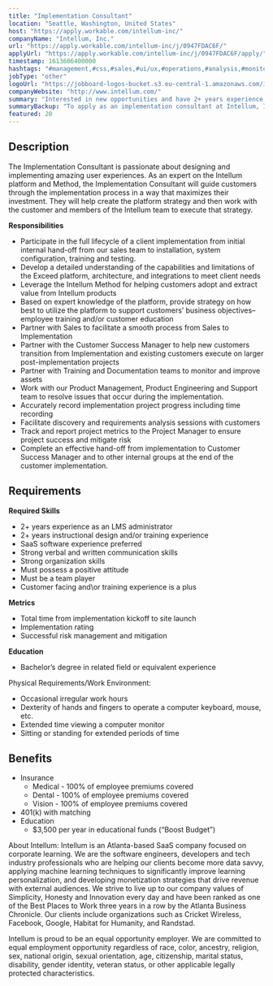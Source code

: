 ```yaml
---
title: "Implementation Consultant"
location: "Seattle, Washington, United States"
host: "https://apply.workable.com/intellum-inc/"
companyName: "Intellum, Inc."
url: "https://apply.workable.com/intellum-inc/j/0947FDAC6F/"
applyUrl: "https://apply.workable.com/intellum-inc/j/0947FDAC6F/apply/"
timestamp: 1613606400000
hashtags: "#management,#css,#sales,#ui/ux,#operations,#analysis,#monitoring"
jobType: "other"
logoUrl: "https://jobboard-logos-bucket.s3.eu-central-1.amazonaws.com/intellum-inc-"
companyWebsite: "http://www.intellum.com/"
summary: "Interested in new opportunities and have 2+ years experience as an LMS administrator? Intellum, Inc. has a job opening for an implementation consultant."
summaryBackup: "To apply as an implementation consultant at Intellum, Inc., you preferably need to have some knowledge of: #management, #css, #sales."
featured: 20
---
```


## Description

The Implementation Consultant is passionate about designing and implementing amazing user experiences. As an expert on the Intellum platform and Method, the Implementation Consultant will guide customers through the implementation process in a way that maximizes their investment. They will help create the platform strategy and then work with the customer and members of the Intellum team to execute that strategy.

**Responsibilities**

*   Participate in the full lifecycle of a client implementation from initial internal hand-off from our sales team to installation, system configuration, training and testing.
*   Develop a detailed understanding of the capabilities and limitations of the Exceed platform, architecture, and integrations to meet client needs
*   Leverage the Intellum Method for helping customers adopt and extract value from Intellum products
*   Based on expert knowledge of the platform, provide strategy on how best to utilize the platform to support customers’ business objectives– employee training and/or customer education
*   Partner with Sales to facilitate a smooth process from Sales to Implementation
*   Partner with the Customer Success Manager to help new customers transition from Implementation and existing customers execute on larger post-implementation projects
*   Partner with Training and Documentation teams to monitor and improve assets
*   Work with our Product Management, Product Engineering and Support team to resolve issues that occur during the implementation.
*   Accurately record implementation project progress including time recording
*   Facilitate discovery and requirements analysis sessions with customers
*   Track and report project metrics to the Project Manager to ensure project success and mitigate risk
*   Complete an effective hand-off from implementation to Customer Success Manager and to other internal groups at the end of the customer implementation.

## Requirements

**Required Skills**

*   2+ years experience as an LMS administrator
*   2+ years instructional design and/or training experience
*   SaaS software experience preferred
*   Strong verbal and written communication skills
*   Strong organization skills
*   Must possess a positive attitude
*   Must be a team player
*   Customer facing and\\or training experience is a plus

**Metrics**

*   Total time from implementation kickoff to site launch
*   Implementation rating
*   Successful risk management and mitigation

**Education**

*   Bachelor’s degree in related field or equivalent experience

Physical Requirements/Work Environment:

*   Occasional irregular work hours
*   Dexterity of hands and fingers to operate a computer keyboard, mouse, etc.
*   Extended time viewing a computer monitor
*   Sitting or standing for extended periods of time

## Benefits

*   Insurance
    *   Medical - 100% of employee premiums covered
    *   Dental - 100% of employee premiums covered
    *   Vision - 100% of employee premiums covered
*   401(k) with matching
*   Education
    *   $3,500 per year in educational funds (“Boost Budget”)

About Intellum: Intellum is an Atlanta-based SaaS company focused on corporate learning. We are the software engineers, developers and tech industry professionals who are helping our clients become more data savvy, applying machine learning techniques to significantly improve learning personalization, and developing monetization strategies that drive revenue with external audiences. We strive to live up to our company values of Simplicity, Honesty and Innovation every day and have been ranked as one of the Best Places to Work three years in a row by the Atlanta Business Chronicle. Our clients include organizations such as Cricket Wireless, Facebook, Google, Habitat for Humanity, and Randstad.

Intellum is proud to be an equal opportunity employer. We are committed to equal employment opportunity regardless of race, color, ancestry, religion, sex, national origin, sexual orientation, age, citizenship, marital status, disability, gender identity, veteran status, or other applicable legally protected characteristics.
